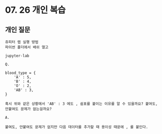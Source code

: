 # 07. 26 개인 복습

## 개인 질문

```shell
쥬피터 랩 실행 방법
파이썬 폴더에서 배쉬 열고 

jupyter-lab
```

```shell
Q.

blood_type = {
    'A' : 5,
    'B' : 4,
    'O' : 2,
    'AB' : 3,
}

혹시 위와 같은 상황에서 'AB' : 3 에도 , 쉼표를 붙이는 이유를 알 수 있을까요? 붙여도, 안붙여도 문제가 없는걸까요?

A.

붙여도, 안붙여도 문제가 없지만 다음 데이터를 추가할 때 용이성 때문에 , 를 붙인다.
```